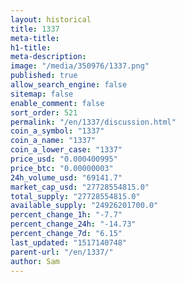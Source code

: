 ```yaml
---
layout: historical
title: 1337
meta-title: 
h1-title: 
meta-description: 
image: "/media/350976/1337.png"
published: true
allow_search_engine: false
sitemap: false
enable_comment: false
sort_order: 521
permalink: "/en/1337/discussion.html"
coin_a_symbol: "1337"
coin_a_name: "1337"
coin_a_lower_case: "1337"
price_usd: "0.000400995"
price_btc: "0.00000003"
24h_volume_usd: "69141.7"
market_cap_usd: "27728554815.0"
total_supply: "27728554815.0"
available_supply: "24926201700.0"
percent_change_1h: "-7.7"
percent_change_24h: "-14.73"
percent_change_7d: "6.15"
last_updated: "1517140748"
parent-url: "/en/1337/"
author: Sam
---
```


